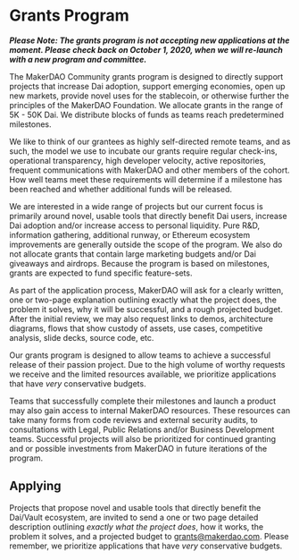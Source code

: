 # Grants Program

***Please Note: The grants program is not accepting new applications at the moment. Please check back on October 1, 2020, when we will re-launch with a new program and committee.***

The MakerDAO Community grants program is designed to directly support projects that increase Dai adoption, support emerging economies, open up new markets, provide novel uses for the stablecoin, or otherwise further the principles of the MakerDAO Foundation. We allocate grants in the range of 5K - 50K Dai. We distribute blocks of funds as teams reach predetermined milestones.

We like to think of our grantees as highly self-directed remote teams, and as such, the model we use to incubate our grants require regular check-ins, operational transparency, high developer velocity, active repositories, frequent communications with MakerDAO and other members of the cohort. How well teams meet these requirements will determine if a milestone has been reached and whether additional funds will be released.

We are interested in a wide range of projects but our current focus is primarily around novel, usable tools that directly benefit Dai users, increase Dai adoption and/or increase access to personal liquidity. Pure R&D, information gathering, additional runway, or Ethereum ecosystem improvements are generally outside the scope of the program. We also do not allocate grants that contain large marketing budgets and/or Dai giveaways and airdrops. Because the program is based on milestones, grants are expected to fund specific feature-sets.

As part of the application process, MakerDAO will ask for a clearly written, one or two-page explanation outlining exactly what the project does, the problem it solves, why it will be successful, and a rough projected budget. After the initial review, we may also request links to demos, architecture diagrams, flows that show custody of assets, use cases, competitive analysis, slide decks, source code, etc.

Our grants program is designed to allow teams to achieve a successful release of their passion project. Due to the high volume of worthy requests we receive and the limited resources available, we prioritize applications that have _very_ conservative budgets.

Teams that successfully complete their milestones and launch a product may also gain access to internal MakerDAO resources. These resources can take many forms from code reviews and external security audits, to consultations with Legal, Public Relations and/or Business Development teams. Successful projects will also be prioritized for continued granting and or possible investments from MakerDAO in future iterations of the program.

## Applying

Projects that propose novel and usable tools that directly benefit the Dai/Vault ecosystem, are invited to send a one or two page detailed description outlining *exactly what the project does*, how it works, the problem it solves, and a projected budget to grants@makerdao.com. Please remember, we prioritize applications that have _very_ conservative budgets.
